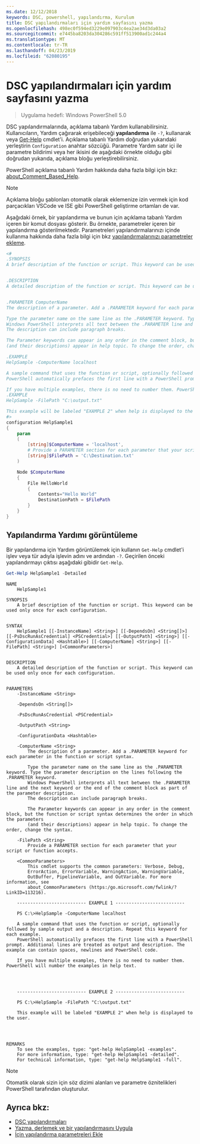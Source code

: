 ```yaml
---
ms.date: 12/12/2018
keywords: DSC, powershell, yapılandırma, Kurulum
title: DSC yapılandırmaları için yardım sayfasını yazma
ms.openlocfilehash: 498ec0f594ed3229e097903c4ea2ae34d3da03a2
ms.sourcegitcommit: e7445ba8203da304286c591ff513900ad1c244a4
ms.translationtype: MT
ms.contentlocale: tr-TR
ms.lasthandoff: 04/23/2019
ms.locfileid: "62080195"
---
```

# <a name="writing-help-for-dsc-configurations"></a>DSC yapılandırmaları için yardım sayfasını yazma

>Uygulama hedefi: Windows PowerShell 5.0

DSC yapılandırmalarında, açıklama tabanlı Yardım kullanabilirsiniz. Kullanıcıların, Yardım çağırarak erişebileceği **yapılandırma** ile `-?`, kullanarak veya [Get-Help](/powershell/module/Microsoft.PowerShell.Core/Get-Help) cmdlet'i. Açıklama tabanlı Yardım doğrudan yukarıdaki yerleştirin `Configuration` anahtar sözcüğü.
Parametre Yardım satır içi ile parametre bildirimi veya her ikisini de aşağıdaki örnekte olduğu gibi doğrudan yukarıda, açıklama bloğu yerleştirebilirsiniz.

PowerShell açıklama tabanlı Yardım hakkında daha fazla bilgi için bkz: [about_Comment_Based_Help](/powershell/module/microsoft.powershell.core/about/about_comment_based_help).

> [!NOTE]
> Açıklama bloğu şablonları otomatik olarak eklemenize izin vermek için kod parçacıkları VSCode ve ISE gibi PowerShell geliştirme ortamları de var.

Aşağıdaki örnek, bir yapılandırma ve bunun için açıklama tabanlı Yardım içeren bir komut dosyası gösterir. Bu örnekte, parametreler içeren bir yapılandırma gösterilmektedir. Parametreleri yapılandırmalarınızı içinde kullanma hakkında daha fazla bilgi için bkz [yapılandırmalarınızı parametreler ekleme](add-parameters-to-a-configuration.md).

```powershell
<#
.SYNOPSIS
A brief description of the function or script. This keyword can be used only once for each configuration.


.DESCRIPTION
A detailed description of the function or script. This keyword can be used only once for each configuration.


.PARAMETER ComputerName
The description of a parameter. Add a .PARAMETER keyword for each parameter in the function or script syntax.

Type the parameter name on the same line as the .PARAMETER keyword. Type the parameter description on the lines following the .PARAMETER keyword.
Windows PowerShell interprets all text between the .PARAMETER line and the next keyword or the end of the comment block as part of the parameter description.
The description can include paragraph breaks.

The Parameter keywords can appear in any order in the comment block, but the function or script syntax determines the order in which the parameters
(and their descriptions) appear in help topic. To change the order, change the syntax.

.EXAMPLE
HelpSample -ComputerName localhost

A sample command that uses the function or script, optionally followed by sample output and a description. Repeat this keyword for each example.
PowerShell automatically prefaces the first line with a PowerShell prompt. Additional lines are treated as output and description. The example can contain spaces, newlines and PowerShell code.

If you have multiple examples, there is no need to number them. PowerShell will number the examples in help text.
.EXAMPLE
HelpSample -FilePath "C:\output.txt"

This example will be labeled "EXAMPLE 2" when help is displayed to the user.
#>
configuration HelpSample1
{
    param
    (
        [string]$ComputerName = 'localhost',
        # Provide a PARAMETER section for each parameter that your script or function accepts.
        [string]$FilePath = 'C:\Destination.txt'
    )

    Node $ComputerName
    {
        File HelloWorld
        {
            Contents="Hello World"
            DestinationPath = $FilePath
        }
    }
}
```

## <a name="viewing-configuration-help"></a>Yapılandırma Yardımı görüntüleme

Bir yapılandırma için Yardım görüntülemek için kullanın `Get-Help` cmdlet'i işlev veya tür adıyla işlevin adını ve ardından `-?`. Geçirilen önceki yapılandırmayı çıktısı aşağıdaki gibidir `Get-Help`.

```powershell
Get-Help HelpSample1 -Detailed
```

```output
NAME
    HelpSample1

SYNOPSIS
    A brief description of the function or script. This keyword can be used only once for each configuration.


SYNTAX
    HelpSample1 [[-InstanceName] <String>] [[-DependsOn] <String[]>] [[-PsDscRunAsCredential] <PSCredential>] [[-OutputPath] <String>] [[-ConfigurationData] <Hashtable>] [[-ComputerName] <String>] [[-FilePath] <String>] [<CommonParameters>]


DESCRIPTION
    A detailed description of the function or script. This keyword can be used only once for each configuration.


PARAMETERS
    -InstanceName <String>

    -DependsOn <String[]>

    -PsDscRunAsCredential <PSCredential>

    -OutputPath <String>

    -ConfigurationData <Hashtable>

    -ComputerName <String>
        The description of a parameter. Add a .PARAMETER keyword for each parameter in the function or script syntax.

        Type the parameter name on the same line as the .PARAMETER keyword. Type the parameter description on the lines following the .PARAMETER keyword.
        Windows PowerShell interprets all text between the .PARAMETER line and the next keyword or the end of the comment block as part of the parameter description.
        The description can include paragraph breaks.

        The Parameter keywords can appear in any order in the comment block, but the function or script syntax determines the order in which the parameters
        (and their descriptions) appear in help topic. To change the order, change the syntax.

    -FilePath <String>
        Provide a PARAMETER section for each parameter that your script or function accepts.

    <CommonParameters>
        This cmdlet supports the common parameters: Verbose, Debug,
        ErrorAction, ErrorVariable, WarningAction, WarningVariable,
        OutBuffer, PipelineVariable, and OutVariable. For more information, see
        about_CommonParameters (https:/go.microsoft.com/fwlink/?LinkID=113216).

    -------------------------- EXAMPLE 1 --------------------------

    PS C:\>HelpSample -ComputerName localhost

    A sample command that uses the function or script, optionally followed by sample output and a description. Repeat this keyword for each example.
    PowerShell automatically prefaces the first line with a PowerShell prompt. Additional lines are treated as output and description. The example can contain spaces, newlines and PowerShell code.

    If you have multiple examples, there is no need to number them. PowerShell will number the examples in help text.




    -------------------------- EXAMPLE 2 --------------------------

    PS C:\>HelpSample -FilePath "C:\output.txt"

    This example will be labeled "EXAMPLE 2" when help is displayed to the user.




REMARKS
    To see the examples, type: "get-help HelpSample1 -examples".
    For more information, type: "get-help HelpSample1 -detailed".
    For technical information, type: "get-help HelpSample1 -full".
```

> [!NOTE]
> Otomatik olarak sizin için söz dizimi alanları ve parametre öznitelikleri PowerShell tarafından oluşturulur.

## <a name="see-also"></a>Ayrıca bkz:

- [DSC yapılandırmaları](configurations.md)
- [Yazma, derlemek ve bir yapılandırmasını Uygula](write-compile-apply-configuration.md)
- [İçin yapılandırma parametreleri Ekle](add-parameters-to-a-configuration.md)

